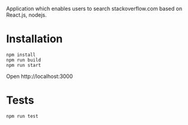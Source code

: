 Application which enables users to search stackoverflow.com based on React.js, nodejs.

# Installation

```
npm install
npm run build
npm run start
```

Open http://localhost:3000

# Tests

```
npm run test
```
